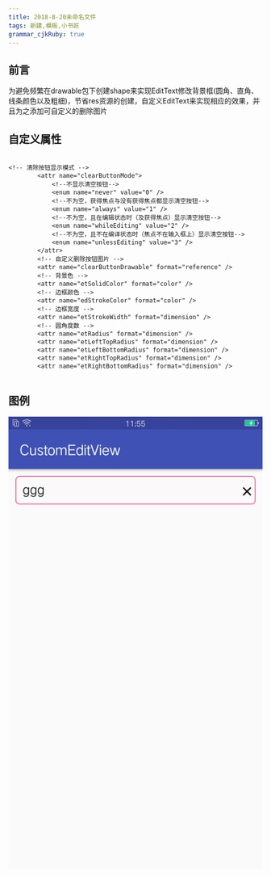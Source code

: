 ```yaml
---
title: 2018-8-20未命名文件 
tags: 新建,模板,小书匠
grammar_cjkRuby: true
---
```

## 前言
为避免频繁在drawable包下创建shape来实现EditText修改背景框(圆角、直角、线条颜色以及粗细)，节省res资源的创建，自定义EditText来实现相应的效果，并且为之添加可自定义的删除图片

## 自定义属性

``` stylus

<!-- 清除按钮显示模式 -->
        <attr name="clearButtonMode">
            <!--不显示清空按钮-->
            <enum name="never" value="0" />
            <!--不为空，获得焦点与没有获得焦点都显示清空按钮-->
            <enum name="always" value="1" />
            <!--不为空，且在编辑状态时（及获得焦点）显示清空按钮-->
            <enum name="whileEditing" value="2" />
            <!--不为空，且不在编译状态时（焦点不在输入框上）显示清空按钮-->
            <enum name="unlessEditing" value="3" />
        </attr>
        <!-- 自定义删除按钮图片 -->
        <attr name="clearButtonDrawable" format="reference" />
        <!-- 背景色 -->
        <attr name="etSolidColor" format="color" />
        <!-- 边框颜色 -->
        <attr name="edStrokeColor" format="color" />
        <!-- 边框宽度 -->
        <attr name="etStrokeWidth" format="dimension" />
        <!-- 圆角度数 -->
        <attr name="etRadius" format="dimension" />
        <attr name="etLeftTopRadius" format="dimension" />
        <attr name="etLeftBottomRadius" format="dimension" />
        <attr name="etRightTopRadius" format="dimension" />
        <attr name="etRightBottomRadius" format="dimension" />
		
```

## 图例
![enter description here][1]


  [1]: ./images/1388B19460EBC6B54ED73F947D745B46.png "1388B19460EBC6B54ED73F947D745B46"